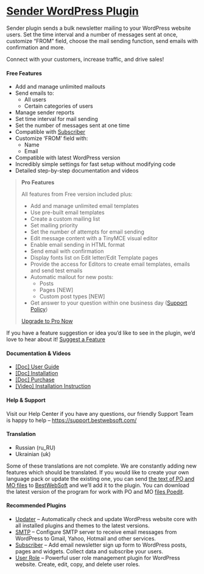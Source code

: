 <a href="https://bestwebsoft.com/products/wordpress/plugins/sender/" target=_blank>Sender WordPress Plugin</a>
========================

<p>Sender plugin sends a bulk newsletter mailing to your WordPress website users. Set the time interval and a number of messages sent at once, customize &#8220;FROM&#8221; field, choose the mail sending function, send emails with confirmation and more.</p>
<p>Connect with your customers, increase traffic, and drive sales!</p>
<p><span class="embed-youtube" style="text-align:center; display: block;"></span></p>
<h4>Free Features</h4>
<ul>
<li>Add and manage unlimited mailouts</li>
<li>Send emails to:
<ul>
<li>All users</li>
<li>Certain categories of users</li>
</ul>
</li>
<li>Manage sender reports</li>
<li>Set time interval for mail sending</li>
<li>Set the number of messages sent at one time</li>
<li>Compatible with <a href="https://bestwebsoft.com/products/wordpress/plugins/subscriber/?k=9e068dce9989e5146fafbf42ee471f54" rel="nofollow ugc">Subscriber</a></li>
<li>Customize &#8216;FROM&#8217; field with:
<ul>
<li>Name</li>
<li>Email</li>
</ul>
</li>
<li>Compatible with latest WordPress version</li>
<li>Incredibly simple settings for fast setup without modifying code</li>
<li>Detailed step-by-step documentation and videos</li>
</ul>
<blockquote>
<p><strong>Pro Features</strong></p>
<p>All features from Free version included plus:</p>
<ul>
<li>Add and manage unlimited email templates</li>
<li>Use pre-built email templates</li>
<li>Create a custom mailing list</li>
<li>Set mailing priority</li>
<li>Set the number of attempts for email sending</li>
<li>Edit message content with a TinyMCE visual editor</li>
<li>Enable email sending in HTML format</li>
<li>Send email with confirmation</li>
<li>Display fonts list on Edit letter/Edit Template pages</li>
<li>Provide the access for Editors to create email templates, emails and send test emails</li>
<li>Automatic mailout for new posts:
<ul>
<li>Posts</li>
<li>Pages [NEW]</li>
<li>Custom post types [NEW]</li>
</ul>
</li>
<li>Get answer to your question within one business day (<a href="https://bestwebsoft.com/support-policy/" rel="nofollow ugc">Support Policy</a>)</li>
</ul>
<p><a href="https://bestwebsoft.com/products/wordpress/plugins/sender/?k=f658a48b03f44d5d82ec3cbccba9664b" rel="nofollow ugc">Upgrade to Pro Now</a></p>
</blockquote>
<p>If you have a feature suggestion or idea you&#8217;d like to see in the plugin, we&#8217;d love to hear about it! <a href="https://support.bestwebsoft.com/hc/en-us/requests/new" rel="nofollow ugc">Suggest a Feature</a></p>
<h4>Documentation &amp; Videos</h4>
<ul>
<li><a href="https://bestwebsoft.com/documentation/sender/sender-user-guide/" rel="nofollow ugc">[Doc] User Guide</a></li>
<li><a href="https://bestwebsoft.com/documentation/how-to-install-a-wordpress-product/how-to-install-a-wordpress-plugin/" rel="nofollow ugc">[Doc] Installation</a></li>
<li><a href="https://bestwebsoft.com/documentation/how-to-purchase-a-wordpress-plugin/how-to-purchase-wordpress-plugin-from-bestwebsoft/" rel="nofollow ugc">[Doc] Purchase</a></li>
<li><a href="https://www.youtube.com/watch?v=VIrkPiUJv08" rel="nofollow ugc">[Video] Installation Instruction</a></li>
</ul>
<h4>Help &amp; Support</h4>
<p>Visit our Help Center if you have any questions, our friendly Support Team is happy to help &#8211; <a href="https://support.bestwebsoft.com/" rel="nofollow ugc">https://support.bestwebsoft.com/</a></p>
<h4>Translation</h4>
<ul>
<li>Russian (ru_RU)</li>
<li>Ukrainian (uk)</li>
</ul>
<p>Some of these translations are not complete. We are constantly adding new features which should be translated. If you would like to create your own language pack or update the existing one, you can send <a href="https://codex.wordpress.org/Translating_WordPress" rel="nofollow ugc">the text of PO and MO files</a> to <a href="https://support.bestwebsoft.com/hc/en-us/requests/new" rel="nofollow ugc">BestWebSoft</a> and we&#8217;ll add it to the plugin. You can download the latest version of the program for work with PO and MO <a href="https://www.poedit.net/download.php" rel="nofollow ugc">files Poedit</a>.</p>
<h4>Recommended Plugins</h4>
<ul>
<li><a href="https://bestwebsoft.com/products/wordpress/plugins/updater/?k=94d3b6d567ade1cd7a988b80874cdee7" rel="nofollow ugc">Updater</a> &#8211; Automatically check and update WordPress website core with all installed plugins and themes to the latest versions.</li>
<li><a href="https://bestwebsoft.com/products/wordpress/plugins/smtp/" rel="nofollow ugc">SMTP</a> &#8211; Configure SMTP server to receive email messages from WordPress to Gmail, Yahoo, Hotmail and other services.</li>
<li><a href="https://bestwebsoft.com/products/wordpress/plugins/subscriber/?k=9e068dce9989e5146fafbf42ee471f54" rel="nofollow ugc">Subscriber</a> &#8211; Add email newsletter sign up form to WordPress posts, pages and widgets. Collect data and subscribe your users.</li>
<li><a href="https://bestwebsoft.com/products/wordpress/plugins/user-role/?k=dd628108fbb7abe1e063391ae40b7056" rel="nofollow ugc">User Role</a> &#8211; Powerful user role management plugin for WordPress website. Create, edit, copy, and delete user roles.</li>
</ul>
